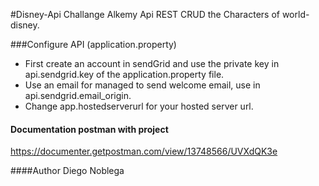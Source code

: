 #Disney-Api Challange Alkemy
Api REST CRUD the Characters of world-disney.

###Configure API (application.property)
* First create an account in sendGrid and use the private key in api.sendgrid.key of the application.property file.
* Use an email for managed to send welcome email, use in api.sendgrid.email_origin.
* Change app.hostedserverurl for your hosted server url.

#### Documentation postman with project
https://documenter.getpostman.com/view/13748566/UVXdQK3e

####Author
Diego Noblega